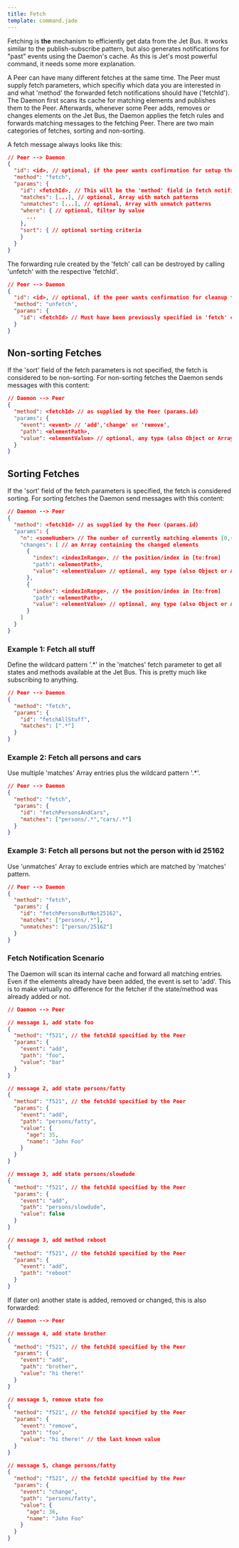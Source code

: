 ```yaml
---
title: Fetch
template: command.jade
---
```


Fetching is __the__ mechanism to efficiently get data from the Jet
Bus. It works similar to the publish-subscribe pattern, but also
generates notifications for "past" events using the Daemon's cache. As this is
Jet's most powerful command, it needs some more explanation.

A Peer can have many different fetches at the same time. The Peer must supply fetch parameters, which specifiy which data you are
interested in and what 'method' the forwarded fetch notifications should
have ('fetchId'). The Daemon first scans its cache for matching elements
and publishes them to the Peer. Afterwards, whenever some Peer adds, removes
or changes elements on the Jet Bus, the Daemon applies the fetch rules
and forwards matching messages to the fetching Peer. There are two
main categories of fetches, sorting and non-sorting. 

A fetch message always looks like this:

```JSON
// Peer --> Daemon
{
  "id": <id>, // optional, if the peer wants confirmation for setup the fetch rule
  "method": "fetch",
  "params": {
    "id": <fetchId>, // This will be the 'method' field in fetch notifications
    "matches": [...], // optional, Array with match patterns 
    "unmatches": [...], // optional, Array with unmatch patterns
    "where": { // optional, filter by value
      ...
    },
    "sort": { // optional sorting criteria
    }    
  }
}
```

The forwarding rule created by the 'fetch' call can be destroyed by
calling 'unfetch' with the respective 'fetchId'.

```JSON
// Peer --> Daemon
{
  "id": <id>, // optional, if the peer wants confirmation for cleanup the fetch rule
  "method": "unfetch",
  "params": {
    "id": <fetchId> // Must have been previously specified in 'fetch' call
  }
}
```

## Non-sorting Fetches

If the 'sort' field of the fetch parameters is not specified, the fetch
is considered to be non-sorting. For non-sorting fetches the Daemon
sends messages with this content:

```JSON
// Daemon --> Peer
{
  "method": <fetchId> // as supplied by the Peer (params.id)
  "params": {
    "event": <event> // 'add','change' or 'remove',
    "path": <elementPath>,
    "value": <elementValue> // optional, any type (also Object or Arrays)
  }
}
```

## Sorting Fetches

If the 'sort' field of the fetch parameters is specified, the fetch is
considered sorting. For sorting fetches the Daemon send messages with
this content:

```JSON
// Daemon --> Peer
{
  "method": <fetchId> // as supplied by the Peer (params.id)
  "params": {
    "n": <someNumber> // The number of currently matching elements [0,(to - from)]
    "changes": [ // an Array containing the changed elements
      {
        "index": <indexInRange>, // the position/index in [to:from]
        "path": <elementPath>,
        "value": <elementValue> // optional, any type (also Object or Arrays)
      },
      {
        "index": <indexInRange>, // the position/index in [to:from]
        "path": <elementPath>,
        "value": <elementValue> // optional, any type (also Object or Arrays)
      }
	]
  }
}
```

### Example 1: Fetch all stuff

Define the wildcard pattern '.*' in the 'matches' fetch parameter to
get all states and methods available at the Jet Bus. This is pretty
much like subscribing to anything.

```JSON
// Peer --> Daemon
{
  "method": "fetch",
  "params": {
    "id": "fetchAllStuff",
    "matches": [".*"]
  }
}
```

### Example 2: Fetch all persons and cars

Use multiple 'matches' Array entries plus the wildcard pattern '.*'.

```JSON
// Peer --> Daemon
{
  "method": "fetch",
  "params": {
    "id": "fetchPersonsAndCars",
    "matches": ["persons/.*","cars/.*"]
  }
}
```

### Example 3: Fetch all persons but not the person with id 25162

Use 'unmatches' Array to exclude entries which are matched by
'matches' pattern. 

```JSON
// Peer --> Daemon
{
  "method": "fetch",
  "params": {
    "id": "fetchPersonsButNot25162",
    "matches": ["persons/.*"],
    "unmatches": ["person/25162"]
  }
}
```

### Fetch Notification Scenario

The Daemon will scan its internal cache and forward all matching
entries. Even if the elements already have been added, the event is
set to 'add'. This is to make virtually no difference for the fetcher if the
state/method was already added or not.

```JSON
// Daemon --> Peer

// message 1, add state foo
{
  "method": "f521", // the fetchId specified by the Peer
  "params": {
    "event": "add",
    "path": "foo",
    "value": "bar"
  }
}

// message 2, add state persons/fatty
{
  "method": "f521", // the fetchId specified by the Peer
  "params": {
    "event": "add",
    "path": "persons/fatty",
    "value": {
      "age": 35,
      "name": "John Foo"
    }
  }
}

// message 3, add state persons/slowdude
{
  "method": "f521", // the fetchId specified by the Peer
  "params": {
    "event": "add",
    "path": "persons/slowdude",
    "value": false
  }
}

// message 3, add method reboot
{
  "method": "f521", // the fetchId specified by the Peer
  "params": {
    "event": "add",
    "path": "reboot"
  }
}
```

If (later on) another state is added, removed or changed, this is also forwarded:

```JSON
// Daemon --> Peer

// message 4, add state brother
{
  "method": "f521", // the fetchId specified by the Peer
  "params": {
    "event": "add",
    "path": "brother",
    "value": "hi there!"
  }
}

// message 5, remove state foo
{
  "method": "f521", // the fetchId specified by the Peer
  "params": {
    "event": "remove",
    "path": "foo",
    "value": "hi there!" // the last known value
  }
}

// message 5, change persons/fatty
{
  "method": "f521", // the fetchId specified by the Peer
  "params": {
    "event": "change",
    "path": "persons/fatty",
    "value": {
      "age": 36,
      "name": "John Foo"
    }   
  }
}
```


